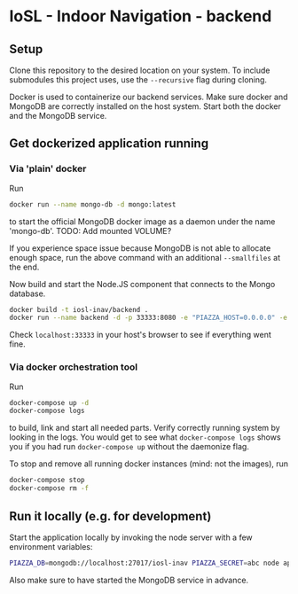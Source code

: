 # IoSL - Indoor Navigation - backend

## Setup

Clone this repository to the desired location on your system. To include submodules this project uses, use the `--recursive` flag during cloning.

Docker is used to containerize our backend services. Make sure docker and MongoDB are correctly installed on the host system. Start both the docker and the MongoDB service.

## Get dockerized application running

### Via 'plain' docker

Run
```bash
docker run --name mongo-db -d mongo:latest
```
to start the official MongoDB docker image as a daemon under the name 'mongo-db'.
TODO: Add mounted VOLUME?

If you experience space issue because MongoDB is not able to allocate enough space, run the above command with an additional `--smallfiles` at the end.

Now build and start the Node.JS component that connects to the Mongo database.
```bash
docker build -t iosl-inav/backend .
docker run --name backend -d -p 33333:8080 -e "PIAZZA_HOST=0.0.0.0" -e "PIAZZA_SECRET=abc" --link mongo-db:mongo-db iosl-inav/backend:latest
```

Check `localhost:33333` in your host's browser to see if everything went fine.

### Via docker orchestration tool

Run
```bash
docker-compose up -d
docker-compose logs
```
to build, link and start all needed parts. Verify correctly running system by looking in the logs. You would get to see what `docker-compose logs` shows you if you had run `docker-compose up` without the daemonize flag.

To stop and remove all running docker instances (mind: not the images), run
```bash
docker-compose stop
docker-compose rm -f
```

## Run it locally (e.g. for development)

Start the application locally by invoking the node server with a few environment variables:
```bash
PIAZZA_DB=mongodb://localhost:27017/iosl-inav PIAZZA_SECRET=abc node app.js
```

Also make sure to have started the MongoDB service in advance.